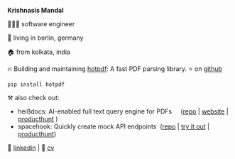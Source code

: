 **Krishnasis Mandal**

👨🏽‍💻 software engineer

📍 living in berlin, germany

🏠 from kolkata, india

🔥 Building and maintaining [hotpdf](https://pypi.org/project/hotpdf/): A fast PDF parsing library. ⭐ on [github](https://github.com/weareprestatech/hotpdf/)

 `pip install hotpdf`

⚒️ also check out:
 - heißdocs: AI-enabled full text query engine for PDFs&nbsp;&nbsp;&nbsp;&nbsp;&nbsp;([repo](https://github.com/krishnasism/heissdocs) | [website](https://heissdocs.com/) | [producthunt](https://www.producthunt.com/posts/heissdocs)&nbsp;)
 - spacehook: Quickly create mock API endpoints&nbsp;&nbsp;([repo](https://github.com/krishnasism/spacehook) | [try it out](https://deta.space/discovery/@krishnasism/spacehook) | [producthunt](https://www.producthunt.com/posts/spacehook-2))

💬 [linkedin](https://www.linkedin.com/in/krishnasis/) | 📄 [cv](https://drive.google.com/file/d/1BlhEL87yppqrftF_WTBlEJNXmO4XZc-8/view?usp=sharing)

